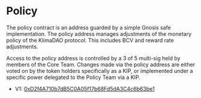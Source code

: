 # Policy

The policy contract is an address guarded by a simple Gnosis safe implementation. The policy address manages adjustments of the monetary policy of the KlimaDAO protocol. This includes BCV and reward rate adjustments.&#x20;

Access to the policy address is controlled by a 3 of 5 multi-sig held by members of the Core Team. Changes made via the policy address are either voted on by the token holders specifically as a KIP, or implemented under a specific power delegated to the Policy Team via a KIP.

* V1: [0xD2f4A710b7dB5C0A05f17b68Fd5dA3C4c6b63be1](https://polygonscan.com/address/0xd2f4a710b7db5c0a05f17b68fd5da3c4c6b63be1)

